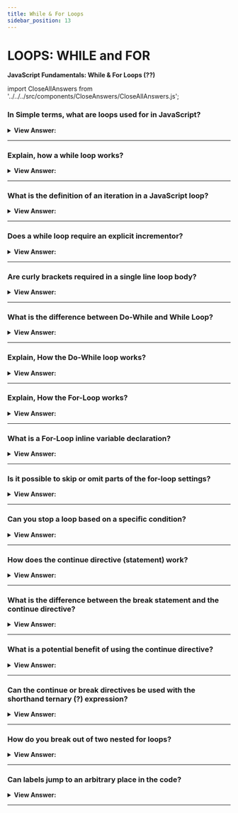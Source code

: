 ```yaml
---
title: While & For Loops
sidebar_position: 13
---
```


# LOOPS: WHILE and FOR

**JavaScript Fundamentals: While & For Loops (??)**

<head>
  <title>While & For Loops - JavaScript Interview Questions & Answers</title>
  <meta charSet="utf-8" />
</head>

import CloseAllAnswers from '../../../src/components/CloseAnswers/CloseAllAnswers.js';

<CloseAllAnswers />

### In Simple terms, what are loops used for in JavaScript?

<details>
  <summary><strong>View Answer:</strong></summary>
  <div>
  <div><strong>Interview Response:</strong> Loops are a way to repeat the same code multiple times.</div>
  </div>
</details>

---

### Explain, how a while loop works?

<details>
  <summary><strong>View Answer:</strong></summary>
  <div>
  <div><strong>Interview Response:</strong> A while loop iterates if a specific condition exists and breaks out of the loop when it does not.</div><br />
  <div><strong>Technical Response:</strong> A while loop is an iterative body that loops while a specified condition remains true.<br /><br />
  </div><br />
  <div><strong className="codeExample">Code Example:</strong><br /><br />

  <div></div>

```js
let i = 0;
while (i < 3) {
  // shows 0, then 1, then 2
  alert(i);
  i++;
}
```

  </div>
  </div>
</details>

---

### What is the definition of an iteration in a JavaScript loop?

<details>
  <summary><strong>View Answer:</strong></summary>
  <div>
  <div><strong>Interview Response:</strong> A single execution of the loop body is called an iteration.</div><br />
  <div><strong className="codeExample">Code Example:</strong> Below we see three iterations in the while loop body.<br /><br />

  <div></div>

```js
let i = 1;
while (i < 3) {
  // shows 1, then 2, then 3
  alert(i);
  i++;
}
```

  </div>
  </div>
</details>

---

### Does a while loop require an explicit incrementor?

<details>
  <summary><strong>View Answer:</strong></summary>
  <div>
  <div><strong>Interview Response:</strong> Yes, a while loop requires an explicit incrementor to maintain a controlled iteration.</div><br />
  <div><strong>Technical Response:</strong> Yes, the incrementor is required to continue the iterations. If it is missing, then the process is killed immediately after the first iteration or can result in an endless loop. This all depends on whether you are incrementing or decrementing the loop.<br />
  </div><br />
  <div><strong className="codeExample">Code Example:</strong><br /><br />

  <div></div>

```js
let i = 3;
while (i) {
  // shows 0, then 1, then 2
  alert(i);
  i--; // if the incrementor (i--) is missing then it results in an endless loop.
}
```

  </div>
  </div>
</details>

---

### Are curly brackets required in a single line loop body?

<details>
  <summary><strong>View Answer:</strong></summary>
  <div>
  <div><strong>Interview Response:</strong> No, If the loop body has a single statement, we can omit the curly braces.</div><br />
  <div><strong className="codeExample">Code Example:</strong><br /><br />

  <div></div>

```js
let i = 3;
while (i) alert(i--);
```

  </div>
  </div>
</details>

---

### What is the difference between Do-While and While Loop?

<details>
  <summary><strong>View Answer:</strong></summary>
  <div>
  <div><strong>Interview Response:</strong> The do-while loop conditional check is at the end of the loop. In a while loop, the condition is at the beginning of the loop.</div><br />
  <div><strong className="codeExample">Code Example:</strong><br /><br />

  <div></div>

```js
do {
  // loop body
} while (condition);
```

  </div>
  </div>
</details>

---

### Explain, How the Do-While loop works?

<details>
  <summary><strong>View Answer:</strong></summary>
  <div>
  <div><strong>Interview Response:</strong> The loop will first execute the body, check the condition, and, while it is truthy, execute it again.</div><br />
  <div><strong className="codeExample">Code Example:</strong><br /><br />

  <div></div>

```js
let i = 0;
do {
  alert(i);
  i++;
} while (i < 3);
```

  </div>
  </div>
</details>

---

### Explain, How the For-Loop works?

<details>
  <summary><strong>View Answer:</strong></summary>
  <div>
  <div><strong>Interview Response:</strong> The for loop sets a starting point, condition, and steps. The starting point executes once upon entering the loop. The condition is checked before every loop iteration. The loop body runs again and again while the condition is truthy. If false, the loop stops.<br /><br />
  <strong>The general loop algorithm works like this:</strong><br /><br />Run begin<br /><br />
  <ul>
    <li>(if condition → run body and run step)</li>
    <li>(if condition → run body and run step)</li>
    <li>(if condition → run body and run step)</li>
    <li> ... </li>
  </ul>
</div><br />
  <div><strong className="codeExample">Code Example:</strong><br /><br />

  <div></div>

```js
// for (let i = 0; i < 3; i++) alert(i)

// run begin
let i = 0;
// if condition → run body and run step
if (i < 3) {
  alert(i);
  i++;
}
// if condition → run body and run step
if (i < 3) {
  alert(i);
  i++;
}
// if condition → run body and run step
if (i < 3) {
  alert(i);
  i++;
}
// ...finish, because now i == 3
```

  </div>
  </div>
</details>

---

### What is a For-Loop inline variable declaration?

<details>
  <summary><strong>View Answer:</strong></summary>
  <div>
  <div><strong>Interview Response:</strong> In simple terms, an inline variable declaration is done inside of a for loop leaving it within the scope of the loop.</div><br />
  <div><strong>Technical Response:</strong> Inline variable declaration is the process of declaring a variable starting point inside of the for-loop. The variable is only visible inside of the loop and cannot be accessed globally.<br /><br />
  </div><br />
  <div><strong className="codeExample">Code Example:</strong><br /><br />

  <div></div>

```js
for (let i = 0; i < 3; i++) {
  alert(i); // 0, 1, 2
}

alert(i); // error, no such variable
```

  </div><br />
  <div><strong className="codeExample">Code Example:</strong> Variable declaration outside of the loop<br /><br />

  <div></div>

```js
let i = 0;

for (i = 0; i < 3; i++) {
  // use an existing variable
  alert(i); // 0, 1, 2
}

alert(i); // 3, visible, because declared outside of the loop
```

  </div>
  </div>
</details>

---

### Is it possible to skip or omit parts of the for-loop settings?

<details>
  <summary><strong>View Answer:</strong></summary>
  <div>
  <div><strong>Interview Response:</strong> We can omit any or all the parts of the for-loop. If all are removed it will result in an endless loop. The semi-colons must remain, or it will result in a syntax error.</div><br />
  <div><strong>Technical Response:</strong> Yes, it is possible to omit parts or all the for-loop settings. If you remove all the parts, then it will result in an endless loop. Please note, the two for semicolons (;) must be present. Otherwise, there would be a syntax error.<br />
  </div><br />
  <div><strong className="codeExample">Code Example:</strong><br /><br />

  <div></div>

```js
let i = 0; // we have i already declared and assigned

for (; i < 3; i++) {
  // no need for "start"
  alert(i); // 0, 1, 2
}
```

  </div>
  </div>
</details>

---

### Can you stop a loop based on a specific condition?

<details>
  <summary><strong>View Answer:</strong></summary>
  <div>
  <div><strong>Interview Response:</strong> We can call the break directive to stop the loop based on a specific condition.</div><br />
  <div><strong>Technical Response:</strong> Yes, this can be achieved by using the break directive or statement to stop the loop at any time. This is perfect for situations that require you to stop the loop in the middle or even in several places of its body. The break directive works with all traditional looping structures. (It does not work with forEach).<br /><br />
  </div><br />
  <div><strong className="codeExample">Code Example:</strong> Stopping the Loop when a number is not entered<br /><br />

  <div></div>

```js
let sum = 0;

while (true) {
  let value = +prompt('Enter a number', '');

  if (!value) break; // (*)

  sum += value;
}

alert('Sum: ' + sum);
```

  </div>
  </div>
</details>

---

### How does the continue directive (statement) work?

<details>
  <summary><strong>View Answer:</strong></summary>
  <div>
  <div><strong>Interview Response:</strong> It does not stop the whole loop. Instead, it stops the current iteration and forces the loop to start a new one if a specific condition exists.</div><br />
  <div><strong>Technical Response:</strong> The continue directive is a “lighter version” of break. It does not stop the whole loop. Instead, it stops the current iteration and forces the loop to start a new one (if the condition allows).<br /><br />
  </div><br />
  <div><strong className="codeExample">Code Example:</strong> The Loop uses the continue statement to output odd values.<br /><br />

  <div></div>

```js
for (let i = 0; i < 10; i++) {
  // if true, skip the remaining part of the body
  if (i % 2 == 0) continue;

  alert(i); // 1, then 3, 5, 7, 9
}
```

  </div>
  </div>
</details>

---

### What is the difference between the break statement and the continue directive?

<details>
  <summary><strong>View Answer:</strong></summary>
  <div>
  <div><strong>Interview Response:</strong> If a specific condition exists, the break statement ends the loop and the continue directive stops the loop and forces to start over.</div><br />
  <div><strong>Technical Response:</strong> The break statement stops the loop in the middle or several places of its body. The continue directive is a “lighter version” of break. It does not stop the whole loop. Instead, it stops the current iteration and forces the loop to start a new one (if the condition allows).<br /><br />
  </div>
  </div>
</details>

---

### What is a potential benefit of using the continue directive?

<details>
  <summary><strong>View Answer:</strong></summary>
  <div>
  <div><strong>Interview Response:</strong> The continue directive helps decrease nesting and increases code readability.
</div>
  </div>
</details>

---

### Can the continue or break directives be used with the shorthand ternary (?) expression?

<details>
  <summary><strong>View Answer:</strong></summary>
  <div>
  <div><strong>Interview Response:</strong>  No, the continue or break directives cannot be used in a ternary operator.</div><br />
  <div><strong>Technical Response:</strong> No, the continue or break directives cannot be used on the right side of a ternary operator (?). It will result in a syntax error.<br /><br />
  </div><br />
  <div><strong className="codeExample">Code Example:</strong><br /><br />

  <div></div>

```js
if (i > 5) {
  alert(i);
} else {
  continue; // continue is allowed here
}

// continue is not allowed on the right side of the question mark operator (?)
(i > 5) ? alert(i) : continue;
```

  </div>
  </div>
</details>

---

### How do you break out of two nested for loops?

<details>
  <summary><strong>View Answer:</strong></summary>
  <div>
  <div><strong>Interview Response:</strong> You can use a label to break out of two nested for loops. The label is targeted by the break directive to ensure that both loops are halted.
</div><br />
  <div><strong className="codeExample">Code Example:</strong><br /><br />

  <div></div>

```js
outer: for (let i = 0; i < 3; i++) {
  for (let j = 0; j < 3; j++) {
    let input = prompt(`Value at coordinates (${i},${j})`, '');

    // if an empty string or canceled, then break out of both loops
    if (!input) break outer; // (*)

    // do something with the value...
  }
}

alert('Done!');
```

  </div>
  </div>
</details>

---

### Can labels jump to an arbitrary place in the code?

<details>
  <summary><strong>View Answer:</strong></summary>
  <div>
  <div><strong>Interview Response:</strong> No, Labels do not allow us to jump into an arbitrary place in the code.</div><br />
  <div><strong>Technical Response:</strong> No, Labels do not allow us to jump into an arbitrary place in the code. A call to break/continue is only possible from inside a loop and the label must be somewhere above the directive.<br />
  </div><br />
  <div><strong className="codeExample">Code Example:</strong><br /><br />

  <div></div>

```js
break label; // doesn't jump to the label below

label: for (...)
```

  </div>
  </div>
</details>

---
